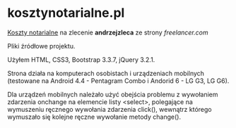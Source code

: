 # kosztynotarialne.pl
[Koszty notarialne](http://kosztynotarialne.pl/) na zlecenie **andrzejzleca** ze strony *freelancer.com*

Pliki źródłowe projektu.

Użyłem HTML, CSS3, Bootstrap 3.3.7, jQuery 3.2.1.

Strona działa na komputerach osobistach i urządzeniach mobilnych (testowane na Android 4.4 - Pentagram Combo i Andorid 6 - LG G3, LG G6).

Dla urządzeń mobilnych należało użyć obejścia problemu z wywołaniem zdarzenia onchange na elemencie listy \<select\>, polegające na wymuszeniu ręcznego wywołania zdarzenia click\(\), wewnątrz którego wymuszało się kolejne ręczne wywołanie metody change\(\).
